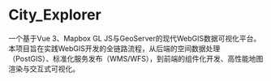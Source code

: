 # City_Explorer
一个基于Vue 3、Mapbox GL JS与GeoServer的现代WebGIS数据可视化平台。本项目旨在实践WebGIS开发的全链路流程，从后端的空间数据处理（PostGIS）、标准化服务发布（WMS/WFS），到前端的组件化开发、高性能地图渲染与交互式可视化。

